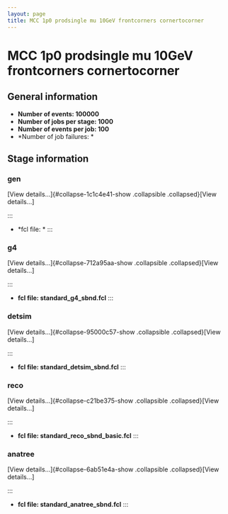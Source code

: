 ```yaml
---
layout: page
title: MCC 1p0 prodsingle mu 10GeV frontcorners cornertocorner
---
```




MCC 1p0 prodsingle mu 10GeV frontcorners cornertocorner
==================================================================================================================================



General information 
----------------------------------------------------------

-   **Number of events: 100000**
-   **Number of jobs per stage: 1000**
-   **Number of events per job: 100**
-   \*Number of job failures: \*



Stage information 
------------------------------------------------------



### gen 

[View details\...]{#collapse-1c1c4e41-show .collapsible
.collapsed}[View details\...]

::: 
-   \*fcl file: \*
:::



### g4 

[View details\...]{#collapse-712a95aa-show .collapsible
.collapsed}[View details\...]

::: 
-   **fcl file: standard\_g4\_sbnd.fcl**
:::



### detsim 

[View details\...]{#collapse-95000c57-show .collapsible
.collapsed}[View details\...]

::: 
-   **fcl file: standard\_detsim\_sbnd.fcl**
:::



### reco 

[View details\...]{#collapse-c21be375-show .collapsible
.collapsed}[View details\...]

::: 
-   **fcl file: standard\_reco\_sbnd\_basic.fcl**
:::



### anatree 

[View details\...]{#collapse-6ab51e4a-show .collapsible
.collapsed}[View details\...]

::: 
-   **fcl file: standard\_anatree\_sbnd.fcl**
:::
